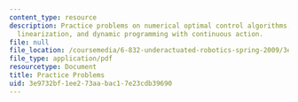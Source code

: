 ```yaml
---
content_type: resource
description: Practice problems on numerical optimal control algorithms, partial feedback
  linearization, and dynamic programming with continuous action.
file: null
file_location: /coursemedia/6-832-underactuated-robotics-spring-2009/3e9732bf1ee273aabac17e23cdb39690_MIT6_832s09_exam01_practice.pdf
file_type: application/pdf
resourcetype: Document
title: Practice Problems
uid: 3e9732bf-1ee2-73aa-bac1-7e23cdb39690
---
```

